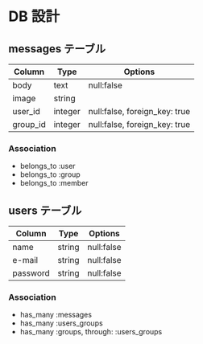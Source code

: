 # DB 設計

## messages テーブル

| Column   | Type    | Options                       |
| -------- | ------- | ----------------------------- |
| body     | text    | null:false                    |
| image    | string  |                               |
| user_id  | integer | null:false, foreign_key: true |
| group_id | integer | null:false, foreign_key: true |

### Association

- belongs_to :user
- belongs_to :group
- belongs_to :member

## users テーブル

| Column   | Type   | Options    |
| -------- | ------ | ---------- |
| name     | string | null:false |
| e-mail   | string | null:false |
| password | string | null:false |

### Association

- has_many :messages
- has_many :users_groups
- has_many :groups, through: :users_groups
